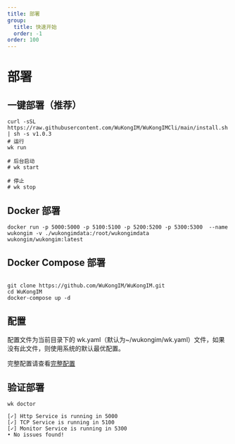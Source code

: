 ```yaml
---
title: 部署
group:
  title: 快速开始
  order: -1
order: 100
---
```


# 部署

## 一键部署（推荐）

```shell
curl -sSL https://raw.githubusercontent.com/WuKongIM/WuKongIMCli/main/install.sh | sh -s v1.0.3
# 运行
wk run

# 后台启动
# wk start

# 停止
# wk stop

```

## Docker 部署

```shell
docker run -p 5000:5000 -p 5100:5100 -p 5200:5200 -p 5300:5300  --name wukongim -v ./wukongimdata:/root/wukongimdata  wukongim/wukongim:latest
```

## Docker Compose 部署

```shell

git clone https://github.com/WuKongIM/WuKongIM.git
cd WuKongIM
docker-compose up -d

```

## 配置

配置文件为当前目录下的 wk.yaml（默认为~/wukongim/wk.yaml）文件，如果没有此文件，则使用系统的默认最优配置。

完整配置请查看[完整配置](/guide/fullconfig)

## 验证部署

```shell
wk doctor
```

```shell
[✓] Http Service is running in 5000
[✓] TCP Service is running in 5100
[✓] Monitor Service is running in 5300
• No issues found!
```
